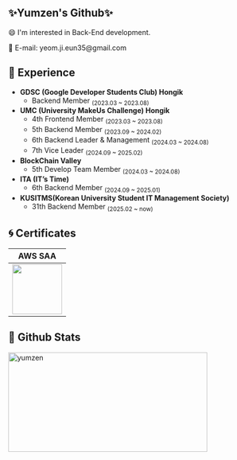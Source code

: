 
<div align="left">
  <h2>✨Yumzen's Github✨</h2>
  <p>😄 I'm interested in Back-End development.</p>
  <p>📧 E-mail: yeom.ji.eun35@gmail.com</p>

<h2>🚀 Experience</h2>
<p align="left" style="font-size: 14px;">
<ul>
  <li>
    <strong>GDSC (Google Developer Students Club) Hongik</strong>  
    <ul>
      <li>Backend Member <sub>(2023.03 ~ 2023.08)</sub></li>
    </ul>
  </li>
  <li>
    <strong>UMC (University MakeUs Challenge) Hongik</strong>  
    <ul>
      <li>4th Frontend Member <sub>(2023.03 ~ 2023.08)</sub></li>
      <li>5th Backend Member <sub>(2023.09 ~ 2024.02)</sub></li>
      <li>6th Backend Leader & Management <sub>(2024.03 ~ 2024.08)</sub></li>
      <li>7th Vice Leader <sub>(2024.09 ~ 2025.02)</sub></li>
    </ul>
  </li>
  <li>
    <strong>BlockChain Valley</strong>  
    <ul>
      <li>5th Develop Team Member <sub>(2024.03 ~ 2024.08)</sub></li>
    </ul>
  </li>
  <li>
    <strong>ITA (IT’s Time)</strong>  
    <ul>
      <li>6th Backend Member <sub>(2024.09 ~ 2025.01)</sub></li>
    </ul>
  </li>
  <li>
    <strong>KUSITMS(Korean University Student IT Management Society)</strong>  
    <ul>
      <li>31th Backend Member <sub>(2025.02 ~ now)</sub></li>
    </ul>
  </li>
</ul>
</p>

  <h2>🌀 Certificates</h2>
  
  | AWS SAA                                   |
  |------------------------------------------|
  | <a href="https://www.credly.com/badges/7e58e66e-9767-48d5-9a86-a705a2271001/public_url"><img src="https://github.com/user-attachments/assets/fb6100ae-f68d-42d1-8bdf-c933333bb47c" width="100"/></a> |


  <h2>🫧 Github Stats</h2>
  <p><img align="center" width="400" height="200" src="https://github-readme-stats.vercel.app/api?username=yumzen&count_private=true&custom_title=Yumzen's&nbsp;github&nbsp;💭&bg_color=30,92a8d1,f7cac9&title_color=fff&text_color=fff" alt="yumzen" /></p>
</div>
